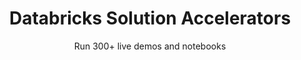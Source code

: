 ---
layout: demopagenew
title: Databricks Solution Accelerators
subtitle: Run 300+ live demos and notebooks
seotitle: Databricks Solution Accelerators
full_width: true
permalink: /databricks_solution_accelerators
key: demo
article_header:
  type: demo
license: false
mode: immersivebg
show_edit_on_github: false
show_date: false
data:
  sections:  
    - title: Databricks Solution Accelerators
      excerpt: Databricks Solution Accelerators
      secheader: yes
      secheader:
        - title: Databricks Solution Accelerators
          subtitle: Databricks Solution Accelerators
          activemenu: databricks_solution_accelerators
      source: yes
      source: 
        - title: Automated PHI Removal
          id: automated_phi_removal  
          image: 
              src: /assets/images/Name_Entity_Recognition_on_Financial_Texts.svg
          excerpt: Detect and protect sensitive patient data with NLP.
          actions:
          - text: Databricks Notebook
            type: normal
            url: https://databricks.com/solutions/accelerators/automated-phi-removal
        - title: Oncology Real-World Data Extraction With NLP
          id: oncology_real_world_data_extraction_nlp
          image: 
              src: /assets/images/Recognize_ticker_alias_in_financial_texts.svg
          excerpt: Transform unstructured oncology notes into novel patient insights.
          actions:
          - text: Databricks Notebook
            type: normal
            url: https://databricks.com/solutions/accelerators/nlp-oncology/  
        - title: Adverse Drug Event Detection
          id: adverse_drug_event_detection
          image: 
              src: /assets/images/Extract_Entities_from_Whereas_clauses.svg
          excerpt: Monitor drug safety with real-world data and NLP.
          actions:
          - text: Databricks Notebook
            type: normal
            url: https://databricks.com/solutions/accelerators/adverse-drug-event-detection/ 
        - title: Medicare Risk Adjustment
          id: medicare_risk_adjustment
          image: 
              src: /assets/images/Adverse_drug_events_tagger.svg
          excerpt: Identify undiagnosed conditions for reimbursements.
          actions:
          - text: Databricks Notebook
            type: normal
            url: https://www.databricks.com/solutions/accelerators/medicare-risk-adjustment/  
        - title: Toxicity Detection for Gaming
          hide: yes
          id: toxicity_detection_gaming
          image: 
              src: /assets/images/Extract_public_companies_key_data_10_filings.svg
          excerpt: Foster healthier gaming communities with real-time detection of toxic language.
          actions:
          - text: Databricks Notebook
            type: normal
            url: https://databricks.com/solutions/accelerators/toxicity-detection-for-gaming         
---